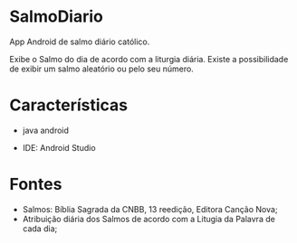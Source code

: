 # SalmoDiario
App Android de salmo diário católico.

Exibe o Salmo do dia de acordo com a liturgia diária. Existe a possibilidade de exibir um salmo aleatório ou pelo seu número.

# Características
- java android

- IDE: Android Studio

# Fontes
- Salmos: Bíblia Sagrada da CNBB, 13 reedição, Editora Canção Nova;
- Atribuição diária dos Salmos de acordo com a Litugia da Palavra de cada dia;
